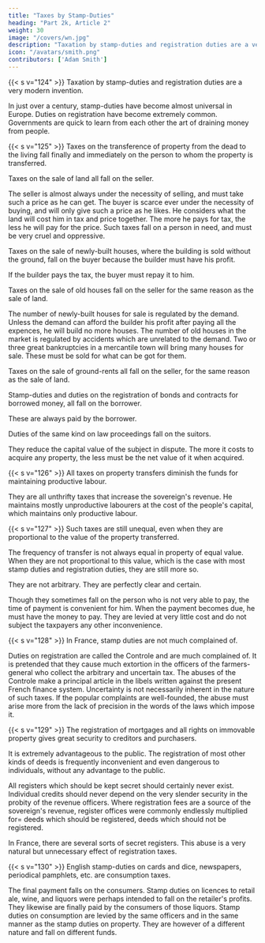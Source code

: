 ```yaml
---
title: "Taxes by Stamp-Duties"
heading: "Part 2k, Article 2"
weight: 30
image: "/covers/wn.jpg"
description: "Taxation by stamp-duties and registration duties are a very modern invention"
icon: "/avatars/smith.png"
contributors: ['Adam Smith']
---
```




{{< s v="124" >}} Taxation by stamp-duties and registration duties are a very modern invention.

In just over a century, stamp-duties have become almost universal in Europe.
Duties on registration have become extremely common.
Governments are quick to learn from each other the art of draining money from people.


{{< s v="125" >}} Taxes on the transference of property from the dead to the living fall finally and immediately on the person to whom the property is transferred.

Taxes on the sale of land all fall on the seller.

The seller is almost always under the necessity of selling, and must take such a price as he can get.
The buyer is scarce ever under the necessity of buying, and will only give such a price as he likes.
He considers what the land will cost him in tax and price together.
The more he pays for tax, the less he will pay for the price.
Such taxes fall on a person in need, and must be very cruel and oppressive.

Taxes on the sale of newly-built houses, where the building is sold without the ground, fall on the buyer because the builder must have his profit.

If the builder pays the tax, the buyer must repay it to him.

Taxes on the sale of old houses fall on the seller for the same reason as the sale of land.

The number of newly-built houses for sale is regulated by the demand.
Unless the demand can afford the builder his profit after paying all the expences, he will build no more houses.
The number of old houses in the market is regulated by accidents which are unrelated to the demand.
Two or three great bankruptcies in a mercantile town will bring many houses for sale.
These must be sold for what can be got for them.

Taxes on the sale of ground-rents all fall on the seller, for the same reason as the sale of land.

Stamp-duties and duties on the registration of bonds and contracts for borrowed money, all fall on the borrower.

These are always paid by the borrower.

Duties of the same kind on law proceedings fall on the suitors.

They reduce the capital value of the subject in dispute.
The more it costs to acquire any property, the less must be the net value of it when acquired.

{{< s v="126" >}} All taxes on property transfers diminish the funds for maintaining productive labour.

They are all unthrifty taxes that increase the sovereign's revenue.
He maintains mostly unproductive labourers at the cost of the people's capital, which maintains only productive labour.


{{< s v="127" >}} Such taxes are still unequal, even when they are proportional to the value of the property transferred.

The frequency of transfer is not always equal in property of equal value.
When they are not proportional to this value, which is the case with most stamp duties and registration duties, they are still more so.

They are not arbitrary.
They are perfectly clear and certain.

Though they sometimes fall on the person who is not very able to pay, the time of payment is convenient for him.
When the payment becomes due, he must have the money to pay.
They are levied at very little cost and do not subject the taxpayers any other inconvenience.

{{< s v="128" >}} In France, stamp duties are not much complained of.

Duties on registration are called the Controle and are much complained of.
It is pretended that they cause much extortion in the officers of the farmers-general who collect the arbitrary and uncertain tax.
The abuses of the Controle make a principal article in the libels written against the present French finance system.
Uncertainty is not necessarily inherent in the nature of such taxes.
If the popular complaints are well-founded, the abuse must arise more from the lack of precision in the words of the laws which impose it.

{{< s v="129" >}} The registration of mortgages and all rights on immovable property gives great security to creditors and purchasers.

It is extremely advantageous to the public.
The registration of most other kinds of deeds is frequently inconvenient and even dangerous to individuals, without any advantage to the public.

All registers which should be kept secret should certainly never exist.
Individual credits should never depend on the very slender security in the probity of the revenue officers.
Where registration fees are a source of the sovereign's revenue, register offices were commonly endlessly multiplied for= 
deeds which should be registered,
deeds which should not be registered.

In France, there are several sorts of secret registers.
This abuse is a very natural but unnecessary effect of registration taxes.


{{< s v="130" >}} English stamp-duties on cards and dice, newspapers, periodical pamphlets, etc. are consumption taxes.

The final payment falls on the consumers.
Stamp duties on licences to retail ale, wine, and liquors were perhaps intended to fall on the retailer's profits.
They likewise are finally paid by the consumers of those liquors.
Stamp duties on consumption are levied by the same officers and in the same manner as the stamp duties on property.
They are however of a different nature and fall on different funds.

